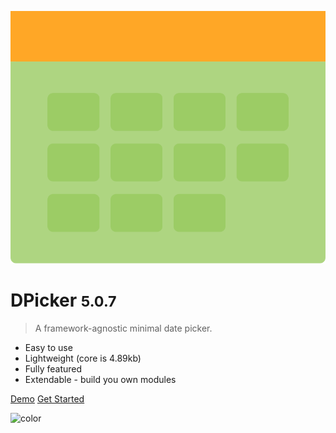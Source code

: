 ![logo](./logo.svg)

# DPicker <small>5.0.7</small>

> A framework-agnostic minimal date picker.

- Easy to use
- Lightweight (core is 4.89kb)
- Fully featured
- Extendable - build you own modules

[Demo](_demo)
[Get Started](#installation)

![color](#f8f8f8)
